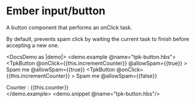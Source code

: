 # Ember input/button

A button component that performs an onClick task.

By default, prevents spam click by waiting the current task to finish before accepting a new one.

<DocsDemo as |demo|>
  <demo.example @name="tpk-button.hbs">
      <TpkButton
          @onClick={{this.incrementCounter}}
          @allowSpam={{true}}
        >
          Spam me @allowSpam={{true}}
      </TpkButton>
      <TpkButton
        @onClick={{this.incrementCounter}}
      >
        Spam me @allowSpam={{false}}
      </TpkButton>
      <div>
        Counter : {{this.counter}}
      </div>
  </demo.example>
  <demo.snippet @name="tpk-button.hbs"/>
</DocsDemo>

